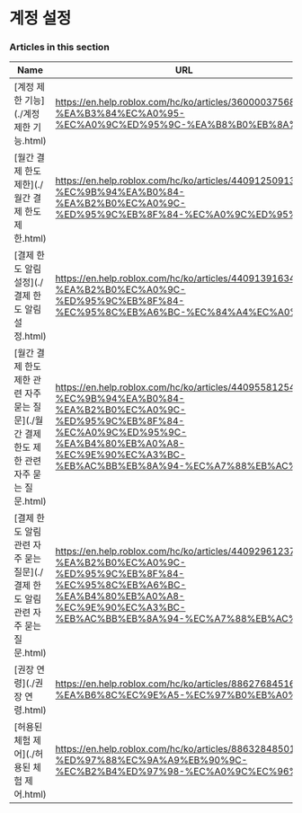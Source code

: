 # 계정 설정  
### Articles in this section
Name|URL
-|-
[계정 제한 기능](./계정 제한 기능.html) |https://en.help.roblox.com/hc/ko/articles/360000375686-%EA%B3%84%EC%A0%95-%EC%A0%9C%ED%95%9C-%EA%B8%B0%EB%8A%A5
[월간 결제 한도 제한](./월간 결제 한도 제한.html) |https://en.help.roblox.com/hc/ko/articles/4409125091348-%EC%9B%94%EA%B0%84-%EA%B2%B0%EC%A0%9C-%ED%95%9C%EB%8F%84-%EC%A0%9C%ED%95%9C
[결제 한도 알림 설정](./결제 한도 알림 설정.html) |https://en.help.roblox.com/hc/ko/articles/4409139163412-%EA%B2%B0%EC%A0%9C-%ED%95%9C%EB%8F%84-%EC%95%8C%EB%A6%BC-%EC%84%A4%EC%A0%95
[월간 결제 한도 제한 관련 자주 묻는 질문](./월간 결제 한도 제한 관련 자주 묻는 질문.html) |https://en.help.roblox.com/hc/ko/articles/4409558125460-%EC%9B%94%EA%B0%84-%EA%B2%B0%EC%A0%9C-%ED%95%9C%EB%8F%84-%EC%A0%9C%ED%95%9C-%EA%B4%80%EB%A0%A8-%EC%9E%90%EC%A3%BC-%EB%AC%BB%EB%8A%94-%EC%A7%88%EB%AC%B8
[결제 한도 알림 관련 자주 묻는 질문](./결제 한도 알림 관련 자주 묻는 질문.html) |https://en.help.roblox.com/hc/ko/articles/4409296123796-%EA%B2%B0%EC%A0%9C-%ED%95%9C%EB%8F%84-%EC%95%8C%EB%A6%BC-%EA%B4%80%EB%A0%A8-%EC%9E%90%EC%A3%BC-%EB%AC%BB%EB%8A%94-%EC%A7%88%EB%AC%B8
[권장 연령](./권장 연령.html) |https://en.help.roblox.com/hc/ko/articles/8862768451604-%EA%B6%8C%EC%9E%A5-%EC%97%B0%EB%A0%B9
[허용된 체험 제어](./허용된 체험 제어.html) |https://en.help.roblox.com/hc/ko/articles/8863284850196-%ED%97%88%EC%9A%A9%EB%90%9C-%EC%B2%B4%ED%97%98-%EC%A0%9C%EC%96%B4